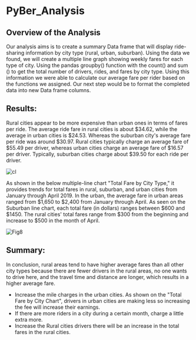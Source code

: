 # PyBer_Analysis

## Overview of the Analysis
  Our analysis aims is to create a summary Data frame that will display ride-sharing information by city type (rural, urban, suburban). Using the data we found, we will create a multiple line graph showing weekly fares for each type of city.  Using the pandas groupby() function with the count() and sum () to get the total number of drivers, rides, and fares by city type. Using this information we were able to calculate our average fare per rider based on the functions we assigned. Our next step would be to format the completed data into new Data frame columns.

## Results:

Rural cities appear to be more expensive than urban ones in terms of fares per ride. The average ride fare in rural cities is about $34.62, while the average in urban cities is $24.53. Whereas the suburban city's average fare per ride was around $30.97. Rural cities typically charge an average fare of $55.49 per driver, whereas urban cities charge an average fare of $16.57 per driver. Typically, suburban cities charge about $39.50 for each ride per driver.


![cl](https://user-images.githubusercontent.com/58860105/133939268-ce63e33f-2951-4279-b8f7-feadd70b0125.PNG)




As shown in the below multiple-line chart "Total Fare by City Type," it provides trends for total fares in rural, suburban, and urban cities from January through April 2019. In the urban, the average fare in urban areas ranged from $1,650 to $2,400 from January through April. As seen on the Suburban line chart, each total fare (in dollars) ranges between $600 and $1450. The rural cities' total fares range from $300 from the beginning and increase to $500 in the month of April.

![Fig8](https://user-images.githubusercontent.com/58860105/133939227-07655f9a-663a-4699-8c40-9394d3446aeb.png)


## Summary:
In conclusion, rural areas tend to have higher average fares than all other city types because there are fewer drivers in the rural areas, no one wants to drive here, and the travel time and distance are longer, which results in a higher average fare.

  * Increase the mile charges in the urban cities. As shown on the "Total Fare by City Chart", drivers in urban cities are making less so increasing the fee will increase their earnings. 
  * If there are more riders in a city during a certain month, charge a little extra more.
  * Increase the Rural cities drivers there will be an increase in the total fares in the rural cities.
  
